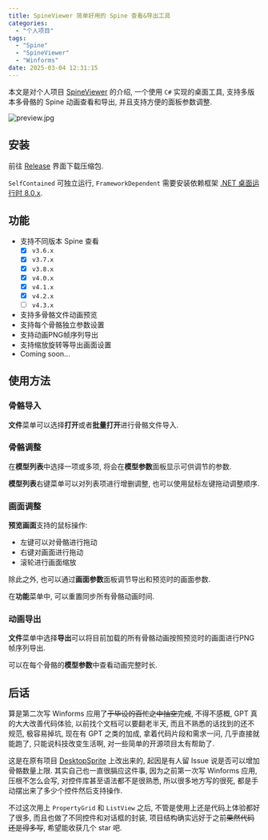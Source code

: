 ```yaml
---
title: SpineViewer 简单好用的 Spine 查看&导出工具
categories:
  - "个人项目"
tags:
  - "Spine"
  - "SpineViewer"
  - "Winforms"
date: 2025-03-04 12:31:15
---
```


本文是对个人项目 [SpineViewer](https://github.com/ww-rm/SpineViewer) 的介绍, 一个使用 `C#` 实现的桌面工具, 支持多版本多骨骼的 Spine 动画查看和导出, 并且支持方便的面板参数调整.

<!-- more -->

![preview.jpg](/static/image/spineviewer/preview.jpg)

## 安装

前往 [Release](https://github.com/ww-rm/SpineViewer/releases) 界面下载压缩包.

`SelfContained` 可独立运行, `FrameworkDependent` 需要安装依赖框架 [.NET 桌面运行时 8.0.x](https://dotnet.microsoft.com/zh-cn/download/dotnet/8.0).

## 功能

- 支持不同版本 Spine 查看
    - [x] `v3.6.x`
    - [x] `v3.7.x`
    - [x] `v3.8.x`
    - [x] `v4.0.x`
    - [x] `v4.1.x`
    - [x] `v4.2.x`
    - [ ] `v4.3.x`
- 支持多骨骼文件动画预览
- 支持每个骨骼独立参数设置
- 支持动画PNG帧序列导出
- 支持缩放旋转等导出画面设置
- Coming soon...

## 使用方法

### 骨骼导入

**文件**菜单可以选择**打开**或者**批量打开**进行骨骼文件导入.

### 骨骼调整

在**模型列表**中选择一项或多项, 将会在**模型参数**面板显示可供调节的参数.

**模型列表**右键菜单可以对列表项进行增删调整, 也可以使用鼠标左键拖动调整顺序.

### 画面调整

**预览画面**支持的鼠标操作:

- 左键可以对骨骼进行拖动
- 右键对画面进行拖动
- 滚轮进行画面缩放

除此之外, 也可以通过**画面参数**面板调节导出和预览时的画面参数.

在**功能**菜单中, 可以重置同步所有骨骼动画时间.

### 动画导出

**文件**菜单中选择**导出**可以将目前加载的所有骨骼动画按照预览时的画面进行PNG帧序列导出.

可以在每个骨骼的**模型参数**中查看动画完整时长.

## 后话

算是第二次写 Winforms 应用了~~于毕设的百忙之中抽空完成~~, 不得不感概, GPT 真的大大改善代码体验, 以前找个文档可以要翻老半天, 而且不熟悉的话找到的还不规范, 极容易掉坑, 现在有 GPT 之类的加成, 拿着代码片段和需求一问, 几乎直接就能跑了, 只能说科技改变生活啊, 对一些简单的开源项目太有帮助了.

这是在原有项目 [DesktopSprite](https://github.com/ww-rm/DesktopSprite) 上改出来的, 起因是有人留 Issue 说是否可以增加骨骼数量上限. 其实自己也一直很膈应这件事, 因为之前第一次写 Winforms 应用, 压根不怎么会写, 对控件库甚至语法都不是很熟悉, 所以很多地方写的很死, 都是手动摆出来了多少个控件然后支持操作.

不过这次用上 `PropertyGrid` 和 `ListView` 之后, 不管是使用上还是代码上体验都好了很多, 而且也做了不同控件和对话框的封装, 项目结构确实远好于之前~~果然代码还是得多写~~, 希望能收获几个 star 吧.
